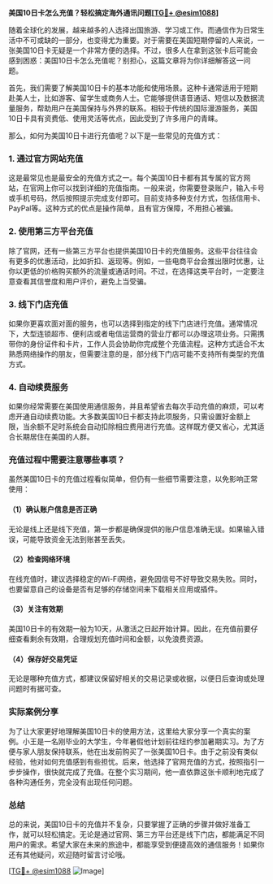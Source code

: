 **美国10日卡怎么充值？轻松搞定海外通讯问题[[TG💪+ @esim1088](https://t.me/s/esim1088)]**

随着全球化的发展，越来越多的人选择出国旅游、学习或工作。而通信作为日常生活中不可或缺的一部分，也变得尤为重要。对于需要在美国短期停留的人来说，一张美国10日卡无疑是一个非常方便的选择。不过，很多人在拿到这张卡后可能会感到困惑：美国10日卡怎么充值呢？别担心，这篇文章将为你详细解答这一问题。

首先，我们需要了解美国10日卡的基本功能和使用场景。这种卡通常适用于短期赴美人士，比如游客、留学生或商务人士。它能够提供语音通话、短信以及数据流量服务，帮助用户在美国保持与外界的联系。相较于传统的国际漫游服务，美国10日卡具有资费低、使用灵活等优点，因此受到了许多用户的青睐。

那么，如何为美国10日卡进行充值呢？以下是一些常见的充值方式：

### 1. **通过官方网站充值**
这是最常见也是最安全的充值方式之一。每个美国10日卡都有其专属的官方网站，在官网上你可以找到详细的充值指南。一般来说，你需要登录账户，输入卡号或手机号码，然后按照提示完成支付即可。目前支持多种支付方式，包括信用卡、PayPal等。这种方式的优点是操作简单，且有官方保障，不用担心被骗。

### 2. **使用第三方平台充值**
除了官网，还有一些第三方平台也提供美国10日卡的充值服务。这些平台往往会有更多的优惠活动，比如折扣、返现等。例如，一些电商平台会推出限时优惠，让你以更低的价格购买额外的流量或通话时间。不过，在选择这类平台时，一定要注意查看其信誉度和用户评价，避免上当受骗。

### 3. **线下门店充值**
如果你更喜欢面对面的服务，也可以选择到指定的线下门店进行充值。通常情况下，大型连锁超市、便利店或者电信运营商的营业厅都可以办理这项业务。只需携带你的身份证件和卡片，工作人员会协助你完成整个充值流程。这种方式适合不太熟悉网络操作的朋友，但需要注意的是，部分线下门店可能不支持所有类型的充值方式。

### 4. **自动续费服务**
如果你经常需要在美国使用通信服务，并且希望省去每次手动充值的麻烦，可以考虑开通自动续费功能。大多数美国10日卡都支持此项服务，只需设置好金额上限，当余额不足时系统会自动扣除相应费用进行充值。这样既方便又省心，尤其适合长期居住在美国的人群。

### 充值过程中需要注意哪些事项？
虽然美国10日卡的充值过程看似简单，但仍有一些细节需要注意，以免影响正常使用：

#### （1）确认账户信息是否正确
无论是线上还是线下充值，第一步都是确保提供的账户信息准确无误。如果输入错误，可能导致资金无法到账甚至丢失。

#### （2）检查网络环境
在线充值时，建议选择稳定的Wi-Fi网络，避免因信号不好导致交易失败。同时，也要留意自己的设备是否有足够的存储空间来下载相关应用或插件。

#### （3）关注有效期
美国10日卡的有效期一般为10天，从激活之日起开始计算。因此，在充值前要仔细查看剩余有效期，合理规划充值时间和金额，以免浪费资源。

#### （4）保存好交易凭证
无论是哪种充值方式，都建议保留好相关的交易记录或收据，以便日后查询或处理问题时有据可查。

### 实际案例分享
为了让大家更好地理解美国10日卡的使用方法，这里给大家分享一个真实的案例。小王是一名刚毕业的大学生，今年暑假他计划前往纽约参加暑期实习。为了方便与家人朋友保持联系，他在出发前购买了一张美国10日卡。由于之前没有类似经验，他对如何充值感到有些担忧。后来，他选择了官网充值的方式，按照指引一步步操作，很快就完成了充值。在整个实习期间，他一直依靠这张卡顺利地完成了各种沟通任务，完全没有出现任何问题。

### 总结
总的来说，美国10日卡的充值并不复杂，只要掌握了正确的步骤并做好准备工作，就可以轻松搞定。无论是通过官网、第三方平台还是线下门店，都能满足不同用户的需求。希望大家在未来的旅途中，都能享受到便捷高效的通信服务！如果你还有其他疑问，欢迎随时留言讨论哦。

[[TG💪+ @esim1088](https://t.me/s/esim1088) ![Image](https://i.postimg.cc/4NQfJmqS/Snipaste-2025-05-13-00-14-12.png)]